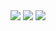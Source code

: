 
<img src="https://capsule-render.vercel.app/api?type=shark&height=180&color=gradient&text=Han's%20Gitbub&fontSize=65&fontAlignY=68&fontColor=333333" />
<picture>
  <source
    srcset="https://github-readme-stats.vercel.app/api?username=seungeunhan&show_icons=true&theme=radical"
    media="(prefers-color-scheme: light), (prefers-color-scheme: no-preference)"
  />
  <img src="https://github-readme-stats.vercel.app/api?username=anuraghazra&show_icons=true" />
</picture>
<img src="https://capsule-render.vercel.app/api?type=waving&height=60&color=gradient&fontAlign=50&fontAlignY=45&section=footer&reversal=false&fontColor=333333&strokeWidth=0&descAlign=60&descAlignY=60" />
